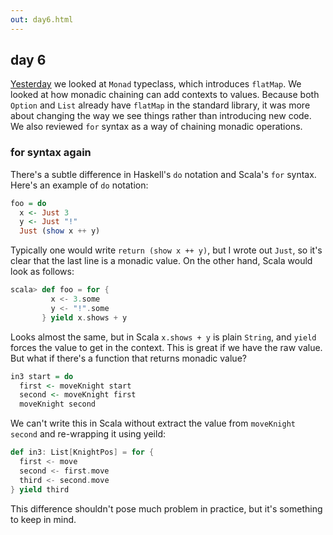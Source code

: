 ```yaml
---
out: day6.html
---
```


  [day5]: ./day5.html

day 6
-----

[Yesterday][day5] we looked at `Monad` typeclass, which introduces `flatMap`. We looked at how monadic chaining can add contexts to values. Because both `Option` and `List` already have `flatMap` in the standard library, it was more about changing the way we see things rather than introducing new code. We also reviewed `for` syntax as a way of chaining monadic operations.

### for syntax again

There's a subtle difference in Haskell's `do` notation and Scala's `for` syntax. Here's an example of `do` notation:

```haskell
foo = do
  x <- Just 3
  y <- Just "!"
  Just (show x ++ y)
```

Typically one would write `return (show x ++ y)`, but I wrote out `Just`, so it's clear that the last line is a monadic value. On the other hand, Scala would look as follows:

```scala
scala> def foo = for {
         x <- 3.some
         y <- "!".some
       } yield x.shows + y
```

Looks almost the same, but in Scala `x.shows + y` is plain `String`, and `yield` forces the value to get in the context. This is great if we have the raw value. But what if there's a function that returns monadic value?

```haskell
in3 start = do
  first <- moveKnight start
  second <- moveKnight first
  moveKnight second
```

We can't write this in Scala without extract the value from `moveKnight second` and re-wrapping it using yeild:

```scala
def in3: List[KnightPos] = for {
  first <- move
  second <- first.move
  third <- second.move
} yield third
```

This difference shouldn't pose much problem in practice, but it's something to keep in mind.
